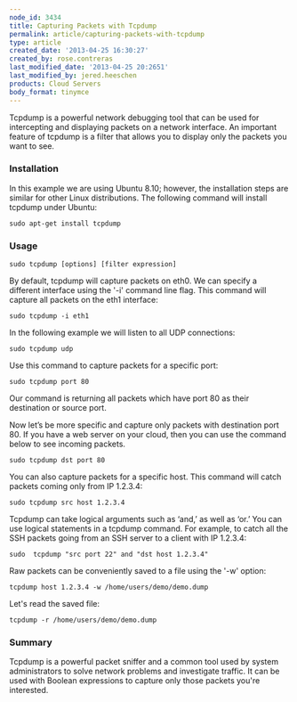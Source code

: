 ```yaml
---
node_id: 3434
title: Capturing Packets with Tcpdump
permalink: article/capturing-packets-with-tcpdump
type: article
created_date: '2013-04-25 16:30:27'
created_by: rose.contreras
last_modified_date: '2013-04-25 20:2651'
last_modified_by: jered.heeschen
products: Cloud Servers
body_format: tinymce
---
```


Tcpdump is a powerful network debugging tool that can be used for
intercepting and displaying packets on a network interface. An important
feature of tcpdump is a filter that allows you to display only the
packets you want to see.

### Installation

In this example we are using Ubuntu 8.10; however, the installation
steps are similar for other Linux distributions. The following command
will install tcpdump under Ubuntu:

    sudo apt-get install tcpdump

### Usage

    sudo tcpdump [options] [filter expression]

By default, tcpdump will capture packets on eth0. We can specify a
different interface using the '-i' command line flag. This command will
capture all packets on the eth1 interface:

    sudo tcpdump -i eth1

In the following example we will listen to all UDP connections:

    sudo tcpdump udp

Use this command to capture packets for a specific port:

    sudo tcpdump port 80

Our command is returning all packets which have port 80 as their
destination or source port.

Now let&rsquo;s be more specific and capture only packets with destination
port 80. If you have a web server on your cloud, then you can use the
command below to see incoming packets.

    sudo tcpdump dst port 80

You can also capture packets for a specific host. This command will
catch packets coming only from IP 1.2.3.4:

    sudo tcpdump src host 1.2.3.4

Tcpdump can take logical arguments such as &lsquo;and,&rsquo; as well as &lsquo;or.&rsquo; You
can use logical statements in a tcpdump command. For example, to catch
all the SSH packets going from an SSH server to a client with IP
1.2.3.4:

    sudo  tcpdump "src port 22" and "dst host 1.2.3.4"

Raw packets can be conveniently saved to a file using the '-w' option:

    tcpdump host 1.2.3.4 -w /home/users/demo/demo.dump

Let's read the saved file:

    tcpdump -r /home/users/demo/demo.dump

### Summary

Tcpdump is a powerful packet sniffer and a common tool used by system
administrators to solve network problems and investigate traffic. It can
be used with Boolean expressions to capture only those packets you're
interested.

